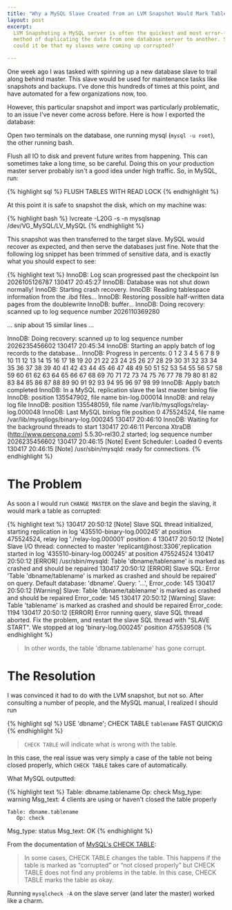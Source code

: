 ```yaml
---
title: "Why a MySQL Slave Created from an LVM Snapshot Would Mark Tables Corrupt"
layout: post
excerpt:
  LVM Snapshoting a MySQL server is often the quickest and most error-free
  method of duplicating the data from one database server to another. So how
  could it be that my slaves were coming up corrupted?

---
```


One week ago I was tasked with spinning up a new database slave to trail along
behind master. This slave would be used for maintenance tasks like snapshots
and backups. I've done this hundreds of times at this point, and have automated
for a few organizations now, too.

However, this particular snapshot and import was particularly problematic, to
an issue I've never come across before. Here is how I exported the database:

Open two terminals on the database, one running mysql (`mysql -u root`), the
other running bash.

Flush all IO to disk and prevent future writes from happening. This can
sometimes take a long time, so be careful. Doing this on your production master
server probably isn't a good idea under high traffic. So, in MySQL, run:

{% highlight sql %}
FLUSH TABLES WITH READ LOCK
{% endhighlight %}

At this point it is safe to snapshot the disk, which on my machine was:

{% highlight bash %}
lvcreate -L20G -s -n mysqlsnap /dev/VG_MySQL/LV_MySQL
{% endhighlight %}

This snapshot was then transferred to the target slave. MySQL would recover
as expected, and then serve the databases just fine. Note that the following
log snippet has been trimmed of sensitive data, and is exactly what you should
expect to see:

{% highlight text %}
InnoDB: Log scan progressed past the checkpoint lsn 2026105126787
130417 20:45:27  InnoDB: Database was not shut down normally!
InnoDB: Starting crash recovery.
InnoDB: Reading tablespace information from the .ibd files...
InnoDB: Restoring possible half-written data pages from the doublewrite
InnoDB: buffer...
InnoDB: Doing recovery: scanned up to log sequence number 2026110369280

... snip about 15 similar lines ...

InnoDB: Doing recovery: scanned up to log sequence number 2026235456602
130417 20:45:34  InnoDB: Starting an apply batch of log records to the database...
InnoDB: Progress in percents: 0 1 2 3 4 5 6 7 8 9 10 11 12 13 14 15 16 17 18 19 20 21 22 23 24 25 26 27 28 29 30 31 32 33 34 35 36 37 38 39 40 41 42 43 44 45 46 47 48 49 50 51 52 53 54 55 56 57 58 59 60 61 62 63 64 65 66 67 68 69 70 71 72 73 74 75 76 77 78 79 80 81 82 83 84 85 86 87 88 89 90 91 92 93 94 95 96 97 98 99
InnoDB: Apply batch completed
InnoDB: In a MySQL replication slave the last master binlog file
InnoDB: position 135547902, file name bin-log.000014
InnoDB: and relay log file
InnoDB: position 135548059, file name /var/lib/mysqllogs/relay-log.000048
InnoDB: Last MySQL binlog file position 0 475524524, file name /var/lib/mysqllogs/binary-log.000245
130417 20:46:10  InnoDB: Waiting for the background threads to start
130417 20:46:11 Percona XtraDB (http://www.percona.com) 5.5.30-rel30.2 started; log sequence number 2026235456602
130417 20:46:15 [Note] Event Scheduler: Loaded 0 events
130417 20:46:15 [Note] /usr/sbin/mysqld: ready for connections.
{% endhighlight %}

# The Problem

As soon a I would run `CHANGE MASTER` on the slave and begin the slaving, it
would mark a table as corrupted:

{% highlight text %}
130417 20:50:12 [Note] Slave SQL thread initialized, starting replication in log '435510-binary-log.000245' at position 475524524, relay log './relay-log.000001' position: 4
130417 20:50:12 [Note] Slave I/O thread: connected to master 'replicant@host:3306',replication started in log '435510-binary-log.000245' at position 475524524
130417 20:50:12 [ERROR] /usr/sbin/mysqld: Table 'dbname/tablename' is marked as crashed and should be repaired
130417 20:50:12 [ERROR] Slave SQL: Error 'Table 'dbname/tablename' is marked as crashed and should be repaired' on query. Default database: 'dbname'. Query: '...', Error_code: 145
130417 20:50:12 [Warning] Slave: Table 'dbname/tablename' is marked as crashed and should be repaired Error_code: 145
130417 20:50:12 [Warning] Slave: Table 'tablename' is marked as crashed and should be repaired Error_code: 1194
130417 20:50:12 [ERROR] Error running query, slave SQL thread aborted. Fix the problem, and restart the slave SQL thread with "SLAVE START". We stopped at log 'binary-log.000245' position 475539508
{% endhighlight %}

> In other words, the table 'dbname.tablename' has gone corrupt.

# The Resolution

I was convinced it had to do with the LVM snapshot, but not so. After consulting
a number of people, and the MySQL manual, I realized I should run

{% highlight sql %}
USE 'dbname';
CHECK TABLE `tablename` FAST QUICK\G
{% endhighlight %}

> `CHECK TABLE` will indicate what is wrong with the table.

In this case, the real issue was very simply a case of the table not being
closed properly, which `CHECK TABLE` takes care of automatically.

What MySQL outputted:

{% highlight text %}
    Table: dbname.tablename
       Op: check
 Msg_type: warning
 Msg_text: 4 clients are using or haven't closed the table properly

    Table: dbname.tablename
       Op: check
 Msg_type: status
 Msg_text: OK
{% endhighlight %}

From the documentation of
[MySQL's CHECK TABLE](http://dev.mysql.com/doc/refman/5.1/en/check-table.html):

> In some cases, CHECK TABLE changes the table. This happens if the table is
> marked as “corrupted” or “not closed properly” but CHECK TABLE does not find
> any problems in the table. In this case, CHECK TABLE marks the table as okay.


Running `mysqlcheck -A` on the slave server (and later the master) worked like
a charm.

